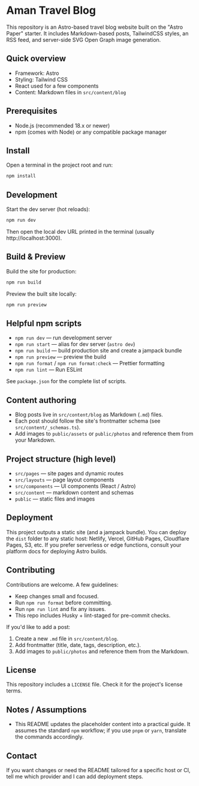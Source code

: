 # Aman Travel Blog

This repository is an Astro-based travel blog website built on the "Astro Paper" starter. It includes Markdown-based posts, TailwindCSS styles, an RSS feed, and server-side SVG Open Graph image generation.

## Quick overview

- Framework: Astro
- Styling: Tailwind CSS
- React used for a few components
- Content: Markdown files in `src/content/blog`

## Prerequisites

- Node.js (recommended 18.x or newer)
- npm (comes with Node) or any compatible package manager

## Install

Open a terminal in the project root and run:

```powershell
npm install
```

## Development

Start the dev server (hot reloads):

```powershell
npm run dev
```

Then open the local dev URL printed in the terminal (usually http://localhost:3000).

## Build & Preview

Build the site for production:

```powershell
npm run build
```

Preview the built site locally:

```powershell
npm run preview
```

## Helpful npm scripts

- `npm run dev` — run development server
- `npm run start` — alias for dev server (`astro dev`)
- `npm run build` — build production site and create a jampack bundle
- `npm run preview` — preview the build
- `npm run format` / `npm run format:check` — Prettier formatting
- `npm run lint` — Run ESLint

See `package.json` for the complete list of scripts.

## Content authoring

- Blog posts live in `src/content/blog` as Markdown (`.md`) files.
- Each post should follow the site's frontmatter schema (see `src/content/_schemas.ts`).
- Add images to `public/assets` or `public/photos` and reference them from your Markdown.

## Project structure (high level)

- `src/pages` — site pages and dynamic routes
- `src/layouts` — page layout components
- `src/components` — UI components (React / Astro)
- `src/content` — markdown content and schemas
- `public` — static files and images

## Deployment

This project outputs a static site (and a jampack bundle). You can deploy the `dist` folder to any static host: Netlify, Vercel, GitHub Pages, Cloudflare Pages, S3, etc. If you prefer serverless or edge functions, consult your platform docs for deploying Astro builds.

## Contributing

Contributions are welcome. A few guidelines:

- Keep changes small and focused.
- Run `npm run format` before committing.
- Run `npm run lint` and fix any issues.
- This repo includes Husky + lint-staged for pre-commit checks.

If you'd like to add a post:

1. Create a new `.md` file in `src/content/blog`.
2. Add frontmatter (title, date, tags, description, etc.).
3. Add images to `public/photos` and reference them from the Markdown.

## License

This repository includes a `LICENSE` file. Check it for the project's license terms.

## Notes / Assumptions

- This README updates the placeholder content into a practical guide. It assumes the standard `npm` workflow; if you use `pnpm` or `yarn`, translate the commands accordingly.

## Contact

If you want changes or need the README tailored for a specific host or CI, tell me which provider and I can add deployment steps.

